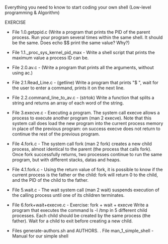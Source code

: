 Everything you need to know to start coding your own shell (Low-level programming & Algorithm)

EXERCISE

* File 1.0.getppid.c (Write a program that prints the PID of the parent process. Run your program several times within the same shell. It should be the same. Does echo $$ print the same value? Why?)
* File 1.1._proc_sys_kernel_pid_max - Write a shell script that prints the maximum value a process ID can be.
* File 2.0.av.c - (Write a program that prints all the arguments, without using ac.)

* File 2.1.Read_Line.c - (getline) Write a program that prints "$ ", wait for the user to enter a command, prints it on the next line.

* File 2.2.command_line_to_av.c - (strtok) Write a function that splits a string and returns an array of each word of the string.

* File 3.execve.c - Executing a program. The system call execve allows a process to execute another program (man 2 execve). Note that this system call does load the new program into the current process memory in place of the previous program: on success execve does not return to continue the rest of the previous program.
* File 4.fork.c - The system call fork (man 2 fork) creates a new child process, almost identical to the parent (the process that calls fork). Once fork successfully returns, two processes continue to run the same program, but with different stacks, datas and heaps.

* File 4.1.fork.c - Using the return value of fork, it is possible to know if the current process is the father or the child: fork will return 0 to the child, and the PID of the child to the father.

* File 5.wait.c - The wait system call (man 2 wait) suspends execution of the calling process until one of its children terminates.

* File 6.fork+wait+execve.c - Exercise: fork + wait + execve Write a program that executes the command ls -l /tmp in 5 different child processes. Each child should be created by the same process (the father). Wait for a child to exit before creating a new child.

* Files generate-authors.sh and AUTHORS. . File man_1_simple_shell - Manual for our simple shell
